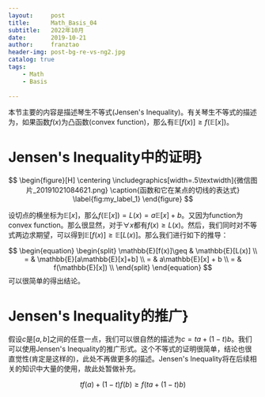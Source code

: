 ```yaml
---
layout:     post
title:      Math_Basis_04
subtitle:   2022年10月
date:       2019-10-21
author:     franztao
header-img: post-bg-re-vs-ng2.jpg
catalog: true
tags:
    - Math
    - Basis
    
---
```


    


本节主要的内容是描述琴生不等式(Jensen's Inequality)。有关琴生不等式的描述为，如果函数$f(x)$为凸函数(convex function)，那么有$\mathbb{E}[f(x)]\geq f(\mathbb{E}[x])$。

#  Jensen's Inequality中的证明}

$$
\begin{figure}[H]
    \centering
    \includegraphics[width=.5\textwidth]{微信图片_20191021084621.png}
    \caption{函数和它在某点的切线的表达式}
    \label{fig:my_label_1}
\end{figure}
$$

设切点的横坐标为$\mathbb{E}[x]$，那么$f(\mathbb{E}[x])=L(x)=a\mathbb{E}[x]+b$。又因为function为convex function。那么很显然，对于$\forall x$都有$f(x)\geq L(x)$。然后，我们同时对不等式两边求期望，可以得到$\mathbb{E}[f(x)]\geq \mathbb{E}[L(x)]$。那么我们进行如下的推导：

$$
\begin{equation}
    \begin{split}
        \mathbb{E}[f(x)]\geq & \mathbb{E}[L(x)] \\
        = & \mathbb{E}[a\mathbb{E}[x]+b] \\
        = & a\mathbb{E}[x] + b \\
        = & f(\mathbb{E}[x]) \\
    \end{split}
\end{equation}
$$
可以很简单的得出结论。

#  Jensen's Inequality的推广}
假设$c$是$[a,b]$之间的任意一点，我们可以很自然的描述为$c=ta+(1-t)b$。我们可以使用Jensen's Inequality的推广形式。这个不等式的证明很简单，结论也很直觉性(肯定是这样的)，此处不再做更多的描述。Jensen's Inequality将在后续相关的知识中大量的使用，故此处暂做补充。

$$
\begin{equation}
    tf(a)+(1-t)f(b)\geq f(ta+(1-t)b)
\end{equation}
$$

